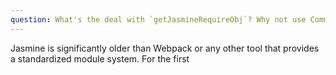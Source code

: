 ```yaml
---
question: What's the deal with `getJasmineRequireObj`? Why not use CommonJS modules and Webpack instead of making your own module system?
---
```


Jasmine is significantly older than Webpack or any other tool that provides a
standardized module system. For the first 
